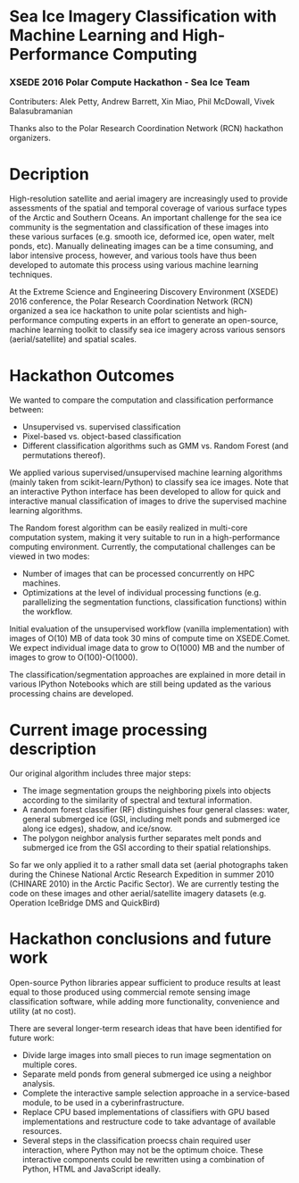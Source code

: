 # Sea Ice Imagery Classification with Machine Learning and High-Performance Computing
### XSEDE 2016 Polar Compute Hackathon - Sea Ice Team
 
Contributers: Alek Petty, Andrew Barrett, Xin Miao, Phil McDowall, Vivek Balasubramanian    

Thanks also to the Polar Research Coordination Network (RCN) hackathon organizers.

# Decription

High-resolution satellite and aerial imagery are increasingly used to provide assessments of the spatial and temporal coverage of various surface types of the Arctic and Southern Oceans. An important challenge for the sea ice community is the segmentation and classification of these images into these various surfaces (e.g. smooth ice, deformed ice, open water, melt ponds, etc). Manually delineating images can be a time consuming, and labor intensive process, however, and various tools have thus been developed to automate this process using various machine learning techniques. 

At the Extreme Science and Engineering Discovery Environment (XSEDE) 2016 conference, the Polar Research Coordination Network (RCN) organized a sea ice hackathon to unite polar scientists and high-performance computing experts in an effort to generate an open-source, machine learning toolkit to classify sea ice imagery across various sensors (aerial/satellite) and spatial scales.

# Hackathon Outcomes

We wanted to compare the computation and classification performance between:   
- Unsupervised vs. supervised classification     
- Pixel-based vs. object-based classification      
- Different classification algorithms such as GMM vs. Random Forest (and permutations thereof).   

We applied various supervised/unsupervised machine learning algorithms (mainly taken from scikit-learn/Python) to classify sea ice images. Note that an interactive Python interface has been developed to allow for quick and interactive manual classification of images to drive the supervised machine learning algorithms.

The Random forest algorithm can be easily realized in  multi-core computation system, making it very suitable to run in a high-performance computing environment. Currently, the computational challenges can be viewed in two modes:    
- Number of images that can be processed concurrently on HPC machines.      
- Optimizations at the level of individual processing functions (e.g. parallelizing the segmentation functions, classification functions) within the workflow.    

Initial evaluation of the unsupervised workflow (vanilla implementation) with images of O(10) MB of data took 30 mins of compute time on XSEDE.Comet. We expect individual image data to grow to O(1000) MB and the number of images to grow to O(100)-O(1000).

The classification/segmentation approaches are explained in more detail in various IPython Notebooks which are still being updated as the various processing chains are developed.

# Current image processing description

Our original algorithm includes three major steps:    
- The image segmentation groups the neighboring pixels into objects according to the similarity of spectral and textural information.  
- A random forest classifier (RF) distinguishes four general classes: water, general submerged ice (GSI, including melt ponds and submerged ice along ice edges), shadow, and ice/snow.        
- The polygon neighbor analysis further separates melt ponds and submerged ice from the GSI according to their spatial relationships. 

So far we only applied it to a rather small data set (aerial photographs taken during the Chinese National Arctic Research Expedition in summer 2010 (CHINARE 2010) in the Arctic Pacific Sector). We are currently testing the code on these images and other aerial/satellite imagery datasets (e.g. Operation IceBridge DMS and QuickBird)

# Hackathon conclusions and future work

Open-source Python libraries appear sufficient to produce results at least equal to those produced using commercial remote sensing image classification software, while adding more functionality, convenience and utility (at no cost). 

There are several longer-term research ideas that have been identified for future work:   
- Divide large images into small pieces to run image segmentation on multiple cores.    
- Separate meld ponds from general submerged ice using a neighbor analysis.    
- Complete the interactive sample selection approache in a service-based module, to be used in a cyberinfrastructure.    
- Replace CPU based implementations of classifiers with GPU based implementations and restructure code to take advantage of available resources.    
- Several steps in the classification proecss chain required user interaction, where Python may not be the optimum choice. These interactive components could be rewritten using a combination of Python, HTML and JavaScript ideally.   

